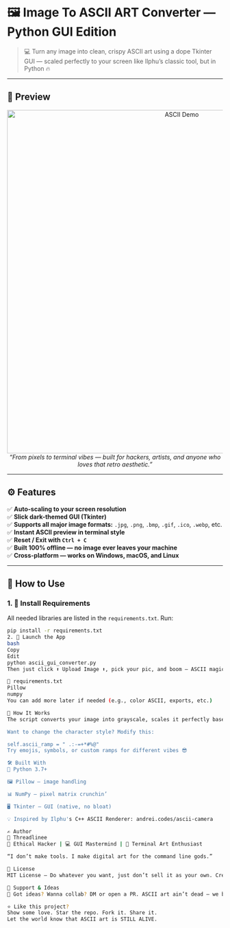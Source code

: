 # 🖼️ Image To ASCII ART Converter — Python GUI Edition

> 💻 Turn any image into clean, crispy ASCII art using a dope Tkinter GUI — scaled perfectly to your screen like Ilphu’s classic tool, but in Python 🔥

---

## 📸 Preview

<p align="center">
  <img src="https://user-images.githubusercontent.com/YOUR_USERNAME/YOUR_REPO/preview.png" alt="ASCII Demo" width="800"/>
  <br>
  <i>“From pixels to terminal vibes — built for hackers, artists, and anyone who loves that retro aesthetic.”</i>
</p>

---

## ⚙️ Features

✅ **Auto-scaling to your screen resolution**  
✅ **Slick dark-themed GUI (Tkinter)**  
✅ **Supports all major image formats:** `.jpg`, `.png`, `.bmp`, `.gif`, `.ico`, `.webp`, etc.  
✅ **Instant ASCII preview in terminal style**  
✅ **Reset / Exit with `Ctrl + C`**  
✅ **Built 100% offline — no image ever leaves your machine**  
✅ **Cross-platform — works on Windows, macOS, and Linux**

---

## 🚀 How to Use

### 1. 🔧 Install Requirements

All needed libraries are listed in the `requirements.txt`. Run:

```bash
pip install -r requirements.txt
2. 🧠 Launch the App
bash
Copy
Edit
python ascii_gui_converter.py
Then just click ⬆️ Upload Image ⬆️, pick your pic, and boom — ASCII magic.

📄 requirements.txt
Pillow
numpy
You can add more later if needed (e.g., color ASCII, exports, etc.)

🧠 How It Works
The script converts your image into grayscale, scales it perfectly based on your monitor's resolution, maps pixel brightness to characters using a custom ASCII ramp, and displays the result inside a styled text box.

Want to change the character style? Modify this:

self.ascii_ramp = " .:-=+*#%@"
Try emojis, symbols, or custom ramps for different vibes 😎

🛠 Built With
🐍 Python 3.7+

🖼 Pillow – image handling

📊 NumPy – pixel matrix crunchin’

🖥 Tkinter – GUI (native, no bloat)

💡 Inspired by Ilphu's C++ ASCII Renderer: andrei.codes/ascii-camera

✍️ Author
👤 Threadlinee
🎩 Ethical Hacker | 💻 GUI Mastermind | 🎨 Terminal Art Enthusiast

“I don’t make tools. I make digital art for the command line gods.”

📄 License
MIT License — Do whatever you want, just don’t sell it as your own. Credit where credit due ✊

🌟 Support & Ideas
💬 Got ideas? Wanna collab? DM or open a PR. ASCII art ain’t dead — we bringin’ it back, pixel by pixel.

⭐ Like this project?
Show some love. Star the repo. Fork it. Share it.
Let the world know that ASCII art is STILL ALIVE.
